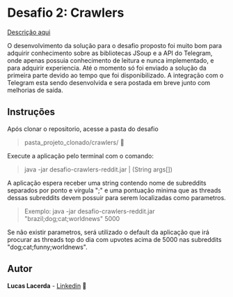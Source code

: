 # Desafio 2: Crawlers

[Descrição aqui](https://github.com/idwall/desafios/tree/master/crawlers)

O desenvolvimento da solução para o desafio proposto foi muito bom para adquirir conhecimento sobre as bibliotecas JSoup e a API do Telegram, onde apenas possuia conhecimento de leitura e nunca implementado, e para adquirir experiencia. Até o momento só foi enviado a solução da primeira parte devido ao tempo que foi disponibilizado. A integração com o Telegram esta sendo desenvolvida e sera postada em breve junto com melhorias de saida.

## Instruções

Após clonar o repositorio, acesse a pasta do desafio 

> pasta_projeto_clonado/crawlers/      :file_folder:

Execute a aplicação pelo terminal com o comando:   

> java -jar desafio-crawlers-reddit.jar | (String args[])

A aplicação espera receber uma string contendo nome de subreddits separados por ponto e virgula ";" e uma pontuação minima que as threads dessas subreddits devem possuir para serem localizadas como parametros. 

> Exemplo: java -jar desafio-crawlers-reddit.jar "brazil;dog;cat;worldnews" 5000

Se não existir parametros, será utilizado o default da aplicação que irá procurar as threads top do dia com upvotes acima de 5000 nas subreddits "dog;cat;funny;worldnews".

## Autor

**Lucas Lacerda** - [Linkedin](https://www.linkedin.com/in/lucaaslb/) :boy:



